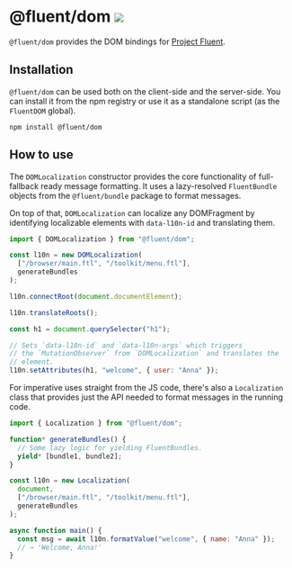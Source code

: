 # @fluent/dom ![](https://github.com/projectfluent/fluent.js/workflows/test/badge.svg)

`@fluent/dom` provides the DOM bindings for [Project Fluent][].

[project fluent]: https://projectfluent.org

## Installation

`@fluent/dom` can be used both on the client-side and the server-side. You
can install it from the npm registry or use it as a standalone script (as the
`FluentDOM` global).

    npm install @fluent/dom

## How to use

The `DOMLocalization` constructor provides the core functionality of
full-fallback ready message formatting. It uses a lazy-resolved
`FluentBundle` objects from the `@fluent/bundle` package to format messages.

On top of that, `DOMLocalization` can localize any DOMFragment by
identifying localizable elements with `data-l10n-id` and translating them.

```javascript
import { DOMLocalization } from "@fluent/dom";

const l10n = new DOMLocalization(
  ["/browser/main.ftl", "/toolkit/menu.ftl"],
  generateBundles
);

l10n.connectRoot(document.documentElement);

l10n.translateRoots();

const h1 = document.querySelector("h1");

// Sets `data-l10n-id` and `data-l10n-args` which triggers
// the `MutationObserver` from `DOMLocalization` and translates the
// element.
l10n.setAttributes(h1, "welcome", { user: "Anna" });
```

For imperative uses straight from the JS code, there's also a `Localization`
class that provides just the API needed to format messages in the running code.

```javascript
import { Localization } from "@fluent/dom";

function* generateBundles() {
  // Some lazy logic for yielding FluentBundles.
  yield* [bundle1, bundle2];
}

const l10n = new Localization(
  document,
  ["/browser/main.ftl", "/toolkit/menu.ftl"],
  generateBundles
);

async function main() {
  const msg = await l10n.formatValue("welcome", { name: "Anna" });
  // → 'Welcome, Anna!'
}
```
